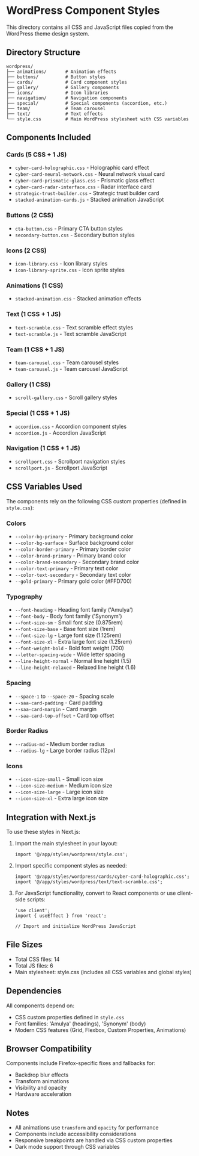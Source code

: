 # WordPress Component Styles

This directory contains all CSS and JavaScript files copied from the WordPress theme design system.

## Directory Structure

```
wordpress/
├── animations/       # Animation effects
├── buttons/          # Button styles
├── cards/            # Card component styles
├── gallery/          # Gallery components
├── icons/            # Icon libraries
├── navigation/       # Navigation components
├── special/          # Special components (accordion, etc.)
├── team/             # Team carousel
├── text/             # Text effects
└── style.css         # Main WordPress stylesheet with CSS variables
```

## Components Included

### Cards (5 CSS + 1 JS)
- `cyber-card-holographic.css` - Holographic card effect
- `cyber-card-neural-network.css` - Neural network visual card
- `cyber-card-prismatic-glass.css` - Prismatic glass effect
- `cyber-card-radar-interface.css` - Radar interface card
- `strategic-trust-builder.css` - Strategic trust builder card
- `stacked-animation-cards.js` - Stacked animation JavaScript

### Buttons (2 CSS)
- `cta-button.css` - Primary CTA button styles
- `secondary-button.css` - Secondary button styles

### Icons (2 CSS)
- `icon-library.css` - Icon library styles
- `icon-library-sprite.css` - Icon sprite styles

### Animations (1 CSS)
- `stacked-animation.css` - Stacked animation effects

### Text (1 CSS + 1 JS)
- `text-scramble.css` - Text scramble effect styles
- `text-scramble.js` - Text scramble JavaScript

### Team (1 CSS + 1 JS)
- `team-carousel.css` - Team carousel styles
- `team-carousel.js` - Team carousel JavaScript

### Gallery (1 CSS)
- `scroll-gallery.css` - Scroll gallery styles

### Special (1 CSS + 1 JS)
- `accordion.css` - Accordion component styles
- `accordion.js` - Accordion JavaScript

### Navigation (1 CSS + 1 JS)
- `scrollport.css` - Scrollport navigation styles
- `scrollport.js` - Scrollport JavaScript

## CSS Variables Used

The components rely on the following CSS custom properties (defined in `style.css`):

### Colors
- `--color-bg-primary` - Primary background color
- `--color-bg-surface` - Surface background color
- `--color-border-primary` - Primary border color
- `--color-brand-primary` - Primary brand color
- `--color-brand-secondary` - Secondary brand color
- `--color-text-primary` - Primary text color
- `--color-text-secondary` - Secondary text color
- `--gold-primary` - Primary gold color (#FFD700)

### Typography
- `--font-heading` - Heading font family ('Amulya')
- `--font-body` - Body font family ('Synonym')
- `--font-size-sm` - Small font size (0.875rem)
- `--font-size-base` - Base font size (1rem)
- `--font-size-lg` - Large font size (1.125rem)
- `--font-size-xl` - Extra large font size (1.25rem)
- `--font-weight-bold` - Bold font weight (700)
- `--letter-spacing-wide` - Wide letter spacing
- `--line-height-normal` - Normal line height (1.5)
- `--line-height-relaxed` - Relaxed line height (1.6)

### Spacing
- `--space-1` to `--space-20` - Spacing scale
- `--saa-card-padding` - Card padding
- `--saa-card-margin` - Card margin
- `--saa-card-top-offset` - Card top offset

### Border Radius
- `--radius-md` - Medium border radius
- `--radius-lg` - Large border radius (12px)

### Icons
- `--icon-size-small` - Small icon size
- `--icon-size-medium` - Medium icon size
- `--icon-size-large` - Large icon size
- `--icon-size-xl` - Extra large icon size

## Integration with Next.js

To use these styles in Next.js:

1. Import the main stylesheet in your layout:
   ```tsx
   import '@/app/styles/wordpress/style.css';
   ```

2. Import specific component styles as needed:
   ```tsx
   import '@/app/styles/wordpress/cards/cyber-card-holographic.css';
   import '@/app/styles/wordpress/text/text-scramble.css';
   ```

3. For JavaScript functionality, convert to React components or use client-side scripts:
   ```tsx
   'use client';
   import { useEffect } from 'react';

   // Import and initialize WordPress JavaScript
   ```

## File Sizes

- Total CSS files: 14
- Total JS files: 6
- Main stylesheet: style.css (includes all CSS variables and global styles)

## Dependencies

All components depend on:
- CSS custom properties defined in `style.css`
- Font families: 'Amulya' (headings), 'Synonym' (body)
- Modern CSS features (Grid, Flexbox, Custom Properties, Animations)

## Browser Compatibility

Components include Firefox-specific fixes and fallbacks for:
- Backdrop blur effects
- Transform animations
- Visibility and opacity
- Hardware acceleration

## Notes

- All animations use `transform` and `opacity` for performance
- Components include accessibility considerations
- Responsive breakpoints are handled via CSS custom properties
- Dark mode support through CSS variables
